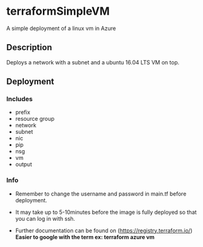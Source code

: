# terraformSimpleVM

A simple deployment of a linux vm in Azure

## Description
Deploys a network with a subnet and a ubuntu 16.04 LTS VM on top.

## Deployment
### Includes
- prefix
- resource group
- network
- subnet
- nic
- pip
- nsg
- vm
- output

### Info
- Remember to change the username and password in main.tf before deployment.

- It may take up to 5-10minutes before the image is fully deployed so that you can log in with ssh.

- Further documentation can be found on (https://registry.terraform.io/)  **Easier to google with the term ex: terraform azure vm**
